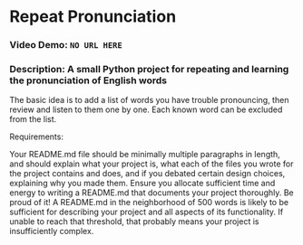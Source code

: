 # Repeat Pronunciation

### Video Demo:  `NO URL HERE`

### Description: A small Python project for repeating and learning the pronunciation of English words

The basic idea is to add a list of words you have trouble pronouncing, then review and listen to them one by one. Each known word can be excluded from the list.

Requirements:

Your README.md file should be minimally multiple paragraphs in length, and should explain what your project is, what each of the files you wrote for the project contains and does, and if you debated certain design choices, explaining why you made them. Ensure you allocate sufficient time and energy to writing a README.md that documents your project thoroughly. Be proud of it! A README.md in the neighborhood of 500 words is likely to be sufficient for describing your project and all aspects of its functionality. If unable to reach that threshold, that probably means your project is insufficiently complex.
